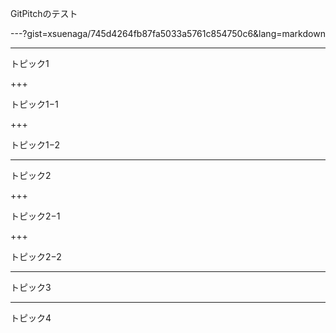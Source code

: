GitPitchのテスト

---?gist=xsuenaga/745d4264fb87fa5033a5761c854750c6&lang=markdown

---
トピック1

+++

トピック1−1

+++

トピック1−2


---
トピック2

+++

トピック2−1

+++

トピック2−2

---

トピック3

---

トピック4
